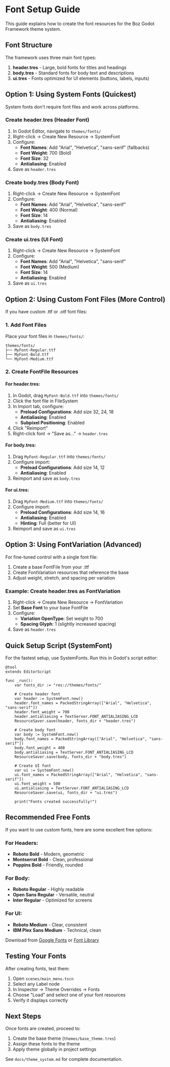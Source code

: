 # Font Setup Guide

This guide explains how to create the font resources for the Boz Godot Framework theme system.

## Font Structure

The framework uses three main font types:

1. **header.tres** - Large, bold fonts for titles and headings
2. **body.tres** - Standard fonts for body text and descriptions
3. **ui.tres** - Fonts optimized for UI elements (buttons, labels, inputs)

## Option 1: Using System Fonts (Quickest)

System fonts don't require font files and work across platforms.

### Create header.tres (Header Font)

1. In Godot Editor, navigate to `themes/fonts/`
2. Right-click → Create New Resource → SystemFont
3. Configure:
   - **Font Names**: Add "Arial", "Helvetica", "sans-serif" (fallbacks)
   - **Font Weight**: 700 (Bold)
   - **Font Size**: 32
   - **Antialiasing**: Enabled
4. Save as `header.tres`

### Create body.tres (Body Font)

1. Right-click → Create New Resource → SystemFont
2. Configure:
   - **Font Names**: Add "Arial", "Helvetica", "sans-serif"
   - **Font Weight**: 400 (Normal)
   - **Font Size**: 14
   - **Antialiasing**: Enabled
3. Save as `body.tres`

### Create ui.tres (UI Font)

1. Right-click → Create New Resource → SystemFont
2. Configure:
   - **Font Names**: Add "Arial", "Helvetica", "sans-serif"
   - **Font Weight**: 500 (Medium)
   - **Font Size**: 14
   - **Antialiasing**: Enabled
4. Save as `ui.tres`

## Option 2: Using Custom Font Files (More Control)

If you have custom .ttf or .otf font files:

### 1. Add Font Files

Place your font files in `themes/fonts/`:

```
themes/fonts/
├── MyFont-Regular.ttf
├── MyFont-Bold.ttf
└── MyFont-Medium.ttf
```

### 2. Create FontFile Resources

#### For header.tres:

1. In Godot, drag `MyFont-Bold.ttf` into `themes/fonts/`
2. Click the font file in FileSystem
3. In Import tab, configure:
   - **Preload Configurations**: Add size 32, 24, 18
   - **Antialiasing**: Enabled
   - **Subpixel Positioning**: Enabled
4. Click "Reimport"
5. Right-click font → "Save as..." → `header.tres`

#### For body.tres:

1. Drag `MyFont-Regular.ttf` into `themes/fonts/`
2. Configure import:
   - **Preload Configurations**: Add size 14, 12
   - **Antialiasing**: Enabled
3. Reimport and save as `body.tres`

#### For ui.tres:

1. Drag `MyFont-Medium.ttf` into `themes/fonts/`
2. Configure import:
   - **Preload Configurations**: Add size 14, 16
   - **Antialiasing**: Enabled
   - **Hinting**: Full (better for UI)
3. Reimport and save as `ui.tres`

## Option 3: Using FontVariation (Advanced)

For fine-tuned control with a single font file:

1. Create a base FontFile from your .ttf
2. Create FontVariation resources that reference the base
3. Adjust weight, stretch, and spacing per variation

### Example: Create header.tres as FontVariation

1. Right-click → Create New Resource → FontVariation
2. Set **Base Font** to your base FontFile
3. Configure:
   - **Variation OpenType**: Set weight to 700
   - **Spacing Glyph**: 1 (slightly increased spacing)
4. Save as `header.tres`

## Quick Setup Script (SystemFont)

For the fastest setup, use SystemFonts. Run this in Godot's script editor:

```gdscript
@tool
extends EditorScript

func _run():
	var fonts_dir := "res://themes/fonts/"

	# Create header font
	var header := SystemFont.new()
	header.font_names = PackedStringArray(["Arial", "Helvetica", "sans-serif"])
	header.font_weight = 700
	header.antialiasing = TextServer.FONT_ANTIALIASING_LCD
	ResourceSaver.save(header, fonts_dir + "header.tres")

	# Create body font
	var body := SystemFont.new()
	body.font_names = PackedStringArray(["Arial", "Helvetica", "sans-serif"])
	body.font_weight = 400
	body.antialiasing = TextServer.FONT_ANTIALIASING_LCD
	ResourceSaver.save(body, fonts_dir + "body.tres")

	# Create UI font
	var ui := SystemFont.new()
	ui.font_names = PackedStringArray(["Arial", "Helvetica", "sans-serif"])
	ui.font_weight = 500
	ui.antialiasing = TextServer.FONT_ANTIALIASING_LCD
	ResourceSaver.save(ui, fonts_dir + "ui.tres")

	print("Fonts created successfully!")
```

## Recommended Free Fonts

If you want to use custom fonts, here are some excellent free options:

### For Headers:
- **Roboto Bold** - Modern, geometric
- **Montserrat Bold** - Clean, professional
- **Poppins Bold** - Friendly, rounded

### For Body:
- **Roboto Regular** - Highly readable
- **Open Sans Regular** - Versatile, neutral
- **Inter Regular** - Optimized for screens

### For UI:
- **Roboto Medium** - Clear, consistent
- **IBM Plex Sans Medium** - Technical, clean

Download from [Google Fonts](https://fonts.google.com) or [Font Library](https://fontlibrary.org)

## Testing Your Fonts

After creating fonts, test them:

1. Open `scenes/main_menu.tscn`
2. Select any Label node
3. In Inspector → Theme Overrides → Fonts
4. Choose "Load" and select one of your font resources
5. Verify it displays correctly

## Next Steps

Once fonts are created, proceed to:
1. Create the base theme (`themes/base_theme.tres`)
2. Assign these fonts to the theme
3. Apply theme globally in project settings

See `docs/theme_system.md` for complete documentation.
